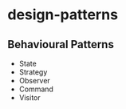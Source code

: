 # design-patterns
## Behavioural Patterns
  -	State
  -	Strategy
  -	Observer
  -	Command
  -	Visitor

